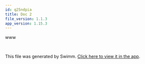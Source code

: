 ```yaml
---
id: q25ndpia
title: Doc 2
file_version: 1.1.3
app_version: 1.15.3
---
```


www

<br/>

This file was generated by Swimm. [Click here to view it in the app](https://swimm-web-app.web.app/repos/Z2l0aHViJTNBJTNBZWNvbW0lM0ElM0Ftb3NoaWtzd2ltbQ==/docs/q25ndpia).
